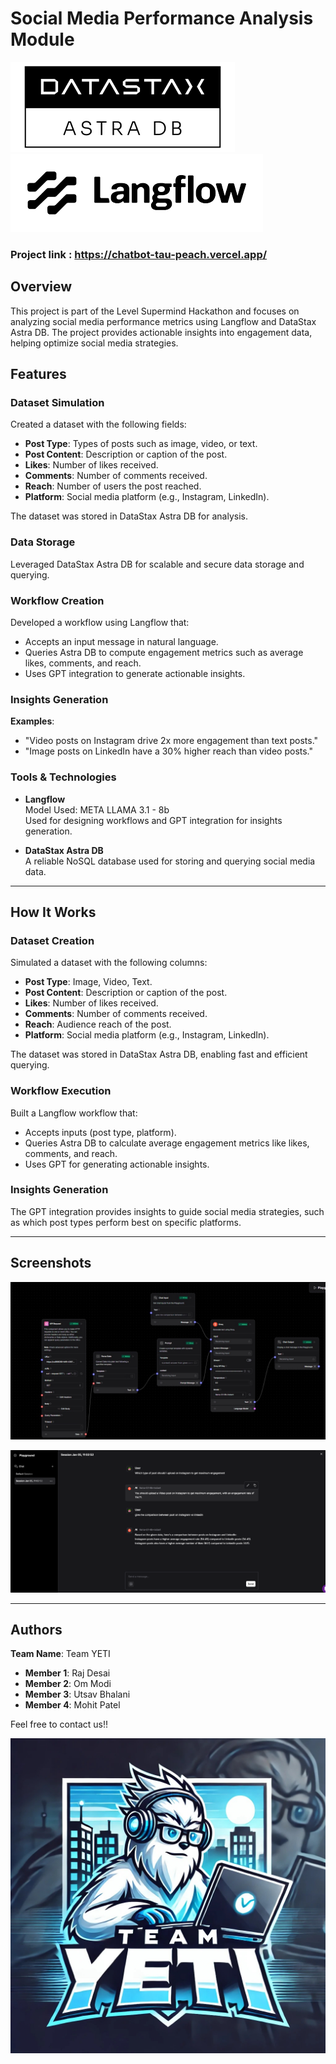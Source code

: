 # Social Media Performance Analysis Module

![Astra DB Logo](https://github.com/Utsav-Bhalani/SuperMind_Hackathon/blob/master/Images/Astra_DB_logo.png)
![Langflow Logo](https://github.com/Utsav-Bhalani/SuperMind_Hackathon/blob/master/Images/Langflow_logo.png)

### Project link : https://chatbot-tau-peach.vercel.app/

## Overview

This project is part of the Level Supermind Hackathon and focuses on analyzing social media performance metrics using Langflow and DataStax Astra DB. The project provides actionable insights into engagement data, helping optimize social media strategies.

## Features

### Dataset Simulation

Created a dataset with the following fields:
- **Post Type**: Types of posts such as image, video, or text.
- **Post Content**: Description or caption of the post.
- **Likes**: Number of likes received.
- **Comments**: Number of comments received.
- **Reach**: Number of users the post reached.
- **Platform**: Social media platform (e.g., Instagram, LinkedIn).

The dataset was stored in DataStax Astra DB for analysis.

### Data Storage
Leveraged DataStax Astra DB for scalable and secure data storage and querying.

### Workflow Creation
Developed a workflow using Langflow that:
- Accepts an input message in natural language.
- Queries Astra DB to compute engagement metrics such as average likes, comments, and reach.
- Uses GPT integration to generate actionable insights.

### Insights Generation
**Examples**:
- "Video posts on Instagram drive 2x more engagement than text posts."
- "Image posts on LinkedIn have a 30% higher reach than video posts."

### Tools & Technologies

- **Langflow**  
  Model Used: META LLAMA 3.1 - 8b  
  Used for designing workflows and GPT integration for insights generation.
  
- **DataStax Astra DB**  
  A reliable NoSQL database used for storing and querying social media data.

---

## How It Works

### Dataset Creation
Simulated a dataset with the following columns:
- **Post Type**: Image, Video, Text.
- **Post Content**: Description or caption of the post.
- **Likes**: Number of likes received.
- **Comments**: Number of comments received.
- **Reach**: Audience reach of the post.
- **Platform**: Social media platform (e.g., Instagram, LinkedIn).

The dataset was stored in DataStax Astra DB, enabling fast and efficient querying.

### Workflow Execution
Built a Langflow workflow that:
- Accepts inputs (post type, platform).
- Queries Astra DB to calculate average engagement metrics like likes, comments, and reach.
- Uses GPT for generating actionable insights.

### Insights Generation
The GPT integration provides insights to guide social media strategies, such as which post types perform best on specific platforms.

---

## Screenshots

![Langflow Workflow](https://github.com/Utsav-Bhalani/SuperMind_Hackathon/blob/master/Images/LangFLow.jpeg)

![Output Example](https://github.com/Utsav-Bhalani/SuperMind_Hackathon/blob/master/Images/Output.png)

---

## Authors

**Team Name**: Team YETI

- **Member 1**: Raj Desai
- **Member 2**: Om Modi
- **Member 3**: Utsav Bhalani
- **Member 4**: Mohit Patel

Feel free to contact us!!

![team Logo](https://github.com/Utsav-Bhalani/SuperMind_Hackathon/blob/master/Images/teamlogo.jpg)
